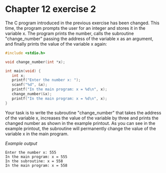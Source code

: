 # Chapter 12 exercise 2

The C program introduced in the previous exercise has been changed. This time, the program prompts the user for an integer and stores it in the variable x. The program prints the number, calls the subroutine "change_number" passing the address of the variable x as an argument, and finally prints the value of the variable x again:

```c
#include <stdio.h>

void change_number(int *x);

int main(void) {
   int x;
   printf("Enter the number x: ");
   scanf("%d", &x);
   printf("In the main program: x = %d\n", x);
   change_number(&x);
   printf("In the main program: x = %d\n", x);
}
```

Your task is to write the subroutine "change_number" that takes the address of the variable x, increases the value of the variable by three and prints the changed number as shown in the example printout. As you can see in the example printout, the subroutine will permanently change the value of the variable x in the main program.

_Example output_

```
Enter the number x: 555
In the main program: x = 555
In the subroutine: x = 558
In the main program: x = 558
```
